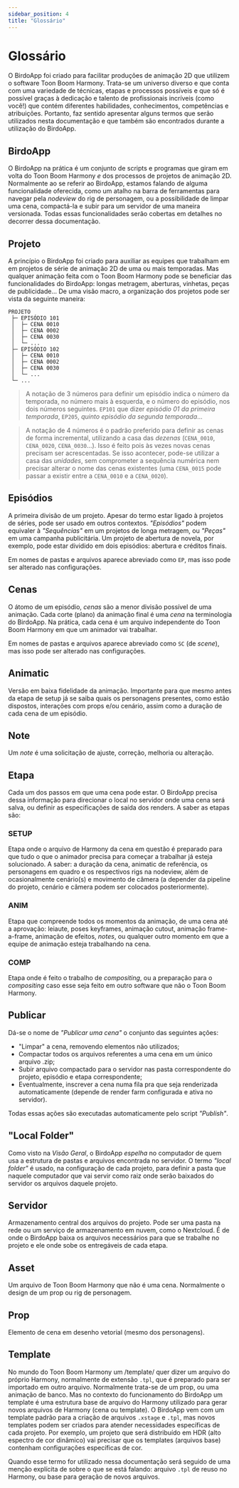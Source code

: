 ```yaml
---  
sidebar_position: 4  
title: "Glossário"
---
```


# Glossário

O BirdoApp foi criado para facilitar produções de animação 2D que utilizem o software Toon Boom Harmony. Trata-se um universo diverso e que conta com uma variedade de técnicas, etapas e processos possíveis e que só é possível graças à dedicação e talento de profissionais incríveis (como você!) que contém diferentes habilidades, conhecimentos, competências e atribuições. Portanto, faz sentido apresentar alguns termos que serão utilizados nesta documentação e que também são encontrados durante a utilização do BirdoApp.

## BirdoApp

O BirdoApp na prática é um conjunto de scripts e programas que giram em volta do Toon Boom Harmony *e* dos processos de projetos de animação 2D. Normalmente ao se referir ao BirdoApp, estamos falando de alguma funcionalidade oferecida, como um atalho na barra de ferramentas para navegar pela *nodeview* do rig de personagem, ou a possibilidade de limpar uma cena, compactá-la e subir para um servidor de uma maneira versionada. Todas essas funcionalidades serão cobertas em detalhes no decorrer dessa documentação.

## Projeto

A princípio o BirdoApp foi criado para auxiliar as equipes que trabalham em em projetos de série de animação 2D de uma ou mais temporadas. Mas qualquer animação feita com o Toon Boom Harmony pode se beneficiar das funcionalidades do BirdoApp: longas metragem, aberturas, vinhetas, peças de publicidade... De uma visão macro, a organização dos projetos pode ser vista da seguinte maneira:

```  
PROJETO  
 ├─ EPISÓDIO 101  
 │  ├─ CENA 0010  
 │  ├─ CENA 0002  
 │  ├─ CENA 0030  
 │  └─ ...  
 ├─ EPISÓDIO 102  
 │  ├─ CENA 0010  
 │  ├─ CENA 0002  
 │  ├─ CENA 0030  
 │  └─ ...  
 └─ ...  
```

>A notação de 3 números para definir um episódio indica o número da temporada, no número mais à esquerda, e o número do episódio, nos dois números seguintes. `EP101` que dizer *episódio 01 da primeira temporada*, `EP205`, *quinto episódio da segunda temporada*... 

>A notação de 4 números é o padrão preferido para definir as cenas de forma incremental, utilizando a casa das *dezenas* (`CENA_0010`, `CENA_0020`, `CENA_0030`...). Isso é feito pois às vezes novas cenas precisam ser acrescentadas. Se isso acontecer, pode-se utilizar a casa das *unidades*, sem comprometer a sequência numérica nem precisar alterar o nome das cenas existentes (uma `CENA_0015` pode passar a existir entre a `CENA_0010` e a `CENA_0020`).

## Episódios

A primeira divisão de um projeto. Apesar do termo estar ligado à projetos de séries, pode ser usado em outros contextos. *"Episódios"* podem equivaler à *"Sequências"* em um projetos de longa metragem, ou *"Peças"* em uma campanha publicitária. Um projeto de abertura de novela, por exemplo, pode estar dividido em dois episódios: abertura e créditos finais.

Em nomes de pastas e arquivos aparece abreviado como `EP`, mas isso pode ser alterado nas configurações.

## Cenas

O átomo de um episódio, *cenas* são a menor divisão possível de uma animação. Cada corte (plano) da animação final é uma *cena* na terminologia do BirdoApp. Na prática, cada cena é um arquivo independente do Toon Boom Harmony em que um animador vai trabalhar.

Em nomes de pastas e arquivos aparece abreviado como `SC` (de *scene*), mas isso pode ser alterado nas configurações.

## Animatic

Versão em baixa fidelidade da animação. Importante para que mesmo antes da etapa de setup já se saiba quais os personagens presentes, como estão dispostos, interações com props e/ou cenário, assim como a duração de cada cena de um episódio.

## Note

Um *note* é uma solicitação de ajuste, correção, melhoria ou alteração.

## Etapa

Cada um dos passos em que uma cena pode estar. O BirdoApp precisa dessa informação para direcionar o local no servidor onde uma cena será salva, ou definir as especificações de saída dos renders. A saber as etapas são:

### SETUP

Etapa onde o arquivo de Harmony da cena em questão é preparado para que tudo o que o animador precisa para começar a trabalhar já esteja solucionado. A saber: a duração da cena, animatic de referência, os personagens em quadro e os respectivos rigs na nodeview, além de ocasionalmente cenário(s) e movimento de câmera (a depender da pipeline do projeto, cenário e câmera podem ser colocados posteriormente).

### ANIM

Etapa que compreende todos os momentos da animação, de uma cena até a aprovação: leiaute, poses keyframes, animação cutout, animação frame-a-frame, animação de efeitos, *notes*, ou qualquer outro momento em que a equipe de animação esteja trabalhando na cena.

### COMP

Etapa onde é feito o trabalho de *compositing*, ou a preparação para o *compositing* caso esse seja feito em outro software que não o Toon Boom Harmony.

## Publicar

Dá-se o nome de *"Publicar uma cena"* o conjunto das seguintes ações:

* "Limpar" a cena, removendo elementos não utilizados;  
* Compactar todos os arquivos referentes a uma cena em um único arquivo .zip;  
* Subir arquivo compactado para o servidor nas pasta correspondente do projeto, episódio e etapa correspondente;  
* Eventualmente, inscrever a cena numa fila pra que seja renderizada automaticamente (depende de render farm configurada e ativa no servidor).

Todas essas ações são executadas automaticamente pelo script *"Publish"*.

## "Local Folder"

Como visto na *Visão Geral*, o BirdoApp *espelha* no computador de quem usa a estrutura de pastas e arquivos encontrada no servidor. O termo *"local folder"* é usado, na configuração de cada projeto, para definir a pasta que naquele computador que vai servir como raiz onde serão baixados do servidor os arquivos daquele projeto.

## Servidor

Armazenamento central dos arquivos do projeto. Pode ser uma pasta na rede ou um serviço de armazenamento em nuvem, como o Nextcloud. É de onde o BirdoApp baixa os arquivos necessários para que se trabalhe no projeto e ele onde sobe os entregáveis de cada etapa.

## Asset

Um arquivo de Toon Boom Harmony que não é uma cena. Normalmente o design de um prop ou rig de personagem.

## Prop

Elemento de cena em desenho vetorial (mesmo dos personagens).

## Template

No mundo do Toon Boom Harmony um /template/ quer dizer um arquivo do próprio Harmony, normalmente de extensão `.tpl`, que é preparado para ser importado em outro arquivo. Normalmente trata-se de um prop, ou uma animação de banco. Mas no contexto do funcionamento do BirdoApp um template é uma estrutura base de arquivo do Harmony utilizado para gerar novos arquivos de Harmony (cena ou template). O BirdoApp vem com um template padrão para a criação de arquivos `.xstage` e `.tpl`, mas novos templates podem ser criados para atender necessidades específicas de cada projeto. Por exemplo, um projeto que será distribuído em HDR (alto espectro de cor dinâmico) vai precisar que os templates (arquivos base) contenham configurações específicas de cor.

Quando esse termo for utilizado nessa documentação será seguido de uma menção explícita de sobre o que se está falando: arquivo `.tpl` de reuso no Harmony, ou base para geração de novos arquivos.  
